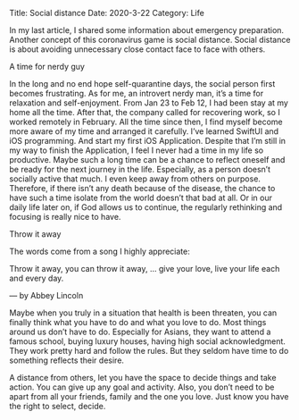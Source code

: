 Title: Social distance
Date: 2020-3-22
Category: Life


In my last article, I shared some information about emergency preparation. Another concept of this coronavirus game is social distance. Social distance is about avoiding unnecessary close contact face to face with others. 

A time for nerdy guy

In the long and no end hope self-quarantine days, the social person first becomes frustrating. As for me, an introvert nerdy man, it’s a time for relaxation and self-enjoyment. From Jan 23 to Feb 12, I had been stay at my home all the time. After that, the company called for recovering work, so I worked remotely in February. 
All the time since then, I find myself become more aware of my time and arranged it carefully. I’ve learned SwiftUI and iOS programming. And start my first iOS Application. Despite that I’m still in my way to finish the Application, I feel I never had a time in my life so productive.
Maybe such a long time can be a chance to reflect oneself and be ready for the next journey in the life. Especially, as a person doesn’t socially active that much. I even keep away from others on purpose.
Therefore, if there isn’t any death because of the disease, the chance to have such a time isolate from the world doesn’t that bad at all. Or in our daily life later on, if God allows us to continue, the regularly rethinking and focusing is really nice to have.  

Throw it away

The words come from a song I highly appreciate:

   Throw it away, 
   you can throw it away,
   …
   give your love, live your life 
   each and every day.
   
   — by Abbey Lincoln

Maybe when you truly in a situation that health is been threaten, you can finally think what you have to do and what you love to do. Most things around us don’t have to do. Especially for Asians, they want to attend a famous school, buying luxury houses, having high social acknowledgment. They work pretty hard and follow the rules. But they seldom have time to do something reflects their desire.

A distance from others, let you have the space to decide things and take action. You can give up any goal and activity. Also, you don’t need to be apart from all your friends, family and the one you love. Just know you have the right to select, decide.